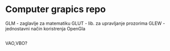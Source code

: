 # Computer grapics repo

GLM  - zaglavlje za matematiku
GLUT - lib. za upravljanje prozorima 
GLEW - jednostavni način koristrenja OpenGla

## 

VAO,VBO? 

